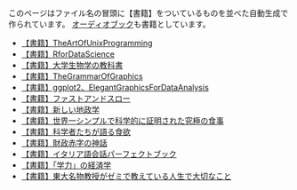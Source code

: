 このページはファイル名の冒頭に【書籍】をついているものを並べた自動生成で作られています。
[オーディオブック](オーディオブック.md)も書籍としています。

- [【書籍】TheArtOfUnixProgramming](【書籍】TheArtOfUnixProgramming.md)
- [【書籍】RforDataScience](【書籍】RforDataScience.md)
- [【書籍】大学生物学の教科書](【書籍】大学生物学の教科書.md)
- [【書籍】TheGrammarOfGraphics](【書籍】TheGrammarOfGraphics.md)
- [【書籍】ggplot2、ElegantGraphicsForDataAnalysis](【書籍】ggplot2、ElegantGraphicsForDataAnalysis.md)
- [【書籍】ファストアンドスロー](【書籍】ファストアンドスロー.md)
- [【書籍】新しい地政学](【書籍】新しい地政学.md)
- [【書籍】世界一シンプルで科学的に証明された究極の食事](【書籍】世界一シンプルで科学的に証明された究極の食事.md)
- [【書籍】科学者たちが語る食欲](【書籍】科学者たちが語る食欲.md)
- [【書籍】財政赤字の神話](【書籍】財政赤字の神話.md)
- [【書籍】イタリア語会話パーフェクトブック](【書籍】イタリア語会話パーフェクトブック.md)
- [【書籍】「学力」の経済学](【書籍】「学力」の経済学.md)
- [【書籍】東大名物教授がゼミで教えている人生で大切なこと](【書籍】東大名物教授がゼミで教えている人生で大切なこと.md)
